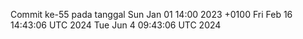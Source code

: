 Commit ke-55 pada tanggal Sun Jan 01 14:00 2023 +0100
Fri Feb 16 14:43:06 UTC 2024
Tue Jun  4 09:43:06 UTC 2024
